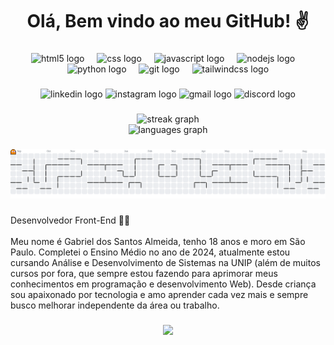 <h1 align="center">Olá, Bem vindo ao meu GitHub! ✌️</h1>

###

<div align="center">
  <img src="https://cdn.jsdelivr.net/gh/devicons/devicon/icons/html5/html5-original.svg" height="60" alt="html5 logo"  />
  <img width="12" />
  <img src="https://cdn.jsdelivr.net/gh/devicons/devicon/icons/css3/css3-original.svg" height="60" alt="css logo"  />
  <img width="12" />
  <img src="https://cdn.jsdelivr.net/gh/devicons/devicon/icons/javascript/javascript-original.svg" height="60" alt="javascript logo"  />
  <img width="12" />
  <img src="https://cdn.jsdelivr.net/gh/devicons/devicon/icons/nodejs/nodejs-original.svg" height="60" alt="nodejs logo"  />
  <img width="12" />
  <img src="https://cdn.jsdelivr.net/gh/devicons/devicon/icons/python/python-original.svg" height="60" alt="python logo"  />
  <img width="12" />
  <img src="https://cdn.jsdelivr.net/gh/devicons/devicon/icons/git/git-original.svg" height="60" alt="git logo"  />
  <img width="12" />
  <img src="https://cdn.jsdelivr.net/gh/devicons/devicon/icons/tailwindcss/tailwindcss-original-wordmark.svg" height="60" alt="tailwindcss logo"  />
</div>

###

<div align="center">
  <img src="https://img.shields.io/static/v1?message=LinkedIn&logo=linkedin&label=&color=0077B5&logoColor=white&labelColor=&style=for-the-badge" height="25" alt="linkedin logo"  />
  <img src="https://img.shields.io/static/v1?message=Instagram&logo=instagram&label=&color=E4405F&logoColor=white&labelColor=&style=for-the-badge" height="25" alt="instagram logo"  />
  <img src="https://img.shields.io/static/v1?message=Gmail&logo=gmail&label=&color=D14836&logoColor=white&labelColor=&style=for-the-badge" height="25" alt="gmail logo"  />
  <img src="https://img.shields.io/static/v1?message=Discord&logo=discord&label=&color=7289DA&logoColor=white&labelColor=&style=for-the-badge" height="25" alt="discord logo"  />
</div>

###

<div align="center">
  <img src="https://streak-stats.demolab.com?user=GabrielSntts&locale=en&mode=daily&theme=dracula&hide_border=false&border_radius=5&order=3" height="150" alt="streak graph" /> <br>
  <img src="https://github-readme-stats.vercel.app/api/top-langs?username=GabrielSntts&locale=en&hide_title=false&layout=compact&card_width=320&langs_count=5&theme=dracula&hide_border=false&order=2" height="150" alt="languages graph"  />
</div>

###

<picture>
  <source media="(prefers-color-scheme: dark)" srcset="https://raw.githubusercontent.com/GabrielSntts/GabrielSntts/output/pacman-contribution-graph-dark.svg">
  <source media="(prefers-color-scheme: light)" srcset="https://raw.githubusercontent.com/GabrielSntts/GabrielSntts/output/pacman-contribution-graph.svg">
  <img alt="pacman contribution graph" src="https://raw.githubusercontent.com/GabrielSntts/GabrielSntts/output/pacman-contribution-graph.svg">
</picture>

###

<p align="left">Desenvolvedor Front-End 👨‍💻<br><br>Meu nome é Gabriel dos Santos Almeida, tenho 18 anos e moro em São Paulo. Completei o Ensino Médio no ano de 2024, atualmente estou cursando Análise e Desenvolvimento de Sistemas na UNIP (além de muitos cursos por fora, que sempre estou fazendo para aprimorar meus conhecimentos em programação e desenvolvimento Web). Desde criança sou apaixonado por tecnologia e amo aprender cada vez mais e sempre busco melhorar independente da área ou trabalho.</p>

###

<div align="center">
  <img src="https://visitor-badge.laobi.icu/badge?page_id=GabrielSntts.GabrielSntts&"  />
</div>

###
